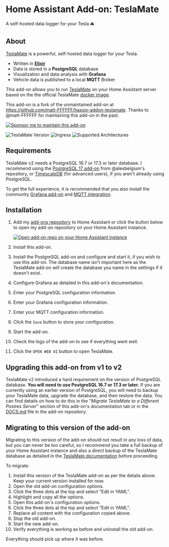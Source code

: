 # Home Assistant Add-on: TeslaMate

A self-hosted data logger for your Tesla 🚘

## About

[TeslaMate][teslamate] is a powerful, self-hosted data logger for your Tesla.

- Written in **[Elixir][elixir]**
- Data is stored in a **PostgreSQL** database
- Visualization and data analysis with **Grafana**
- Vehicle data is published to a local **MQTT** Broker

This add-on allows you to run [TeslaMate][teslamate] on your Home Assistant server based on the the official TeslaMate [docker image][docker].

This add-on is a fork of the unmaintained add-on at <https://github.com/matt-FFFFFF/hassio-addon-teslamate>.
Thanks to @matt-FFFFFF for maintaining this add-on in the past.

[![Sponsor me to maintain this add-on][sponsor-badge]](https://github.com/sponsors/lildude)

![TeslaMate Version][teslamate-version]
![Ingress][ingres-badge]
![Supported Architectures][archs]

## Requirements

TeslaMate v2 needs a PostgreSQL 16.7 or 17.3 or later database.
I recommend using the [PostgreSQL 17 add-on][alexbelgium-postgres] from @alexbelgium's repository, or [TimescaleDB][timescaledb] (for advanced users), if you aren't already using PostgreSQL.

To get the full experience, it is recommended that you also install the community [Grafana add-on][grafana-addon] and [MQTT integration][mqtt].

## Installation

1. Add my [add-ons repository][addons-repo] to Home Assistant or click the button below to open my add-on repository on your Home Assistant instance.

   [![Open add-on repo on your Home Assistant instance][repo-btn]][addon]

1. Install this add-on.
1. Install the PostgreSQL add-on and configure and start it, if you wish to use this add-on. The database name isn't important here as the TeslaMate add-on will create the database you name in the settings if it doesn't exist.
1. Configure Grafana as detailed in this add-on's documentation.
1. Enter your PostgreSQL configuration information.
1. Enter your Grafana configuration information.
1. Enter your MQTT configuration information.
1. Click the `Save` button to store your configuration.
1. Start the add-on.
1. Check the logs of the add-on to see if everything went well.
1. Click the `OPEN WEB UI` button to open TeslaMate.

## Upgrading this add-on from v1 to v2

TeslaMate v2 introduced a hard requirement on the version of PostgreSQL database.
**You will need to use PostgreSQL 16.7 or 17.3 or later.**
If you are currently using an earlier version of PostgreSQL, you will need to backup your TeslaMate data, upgrade the database, and then restore the data.
You can find details on how to do this in the "_Migrate TeslaMate to a Different Postres Server_" section of this add-on's documentation tab or in the [DOCS.md][docs-md] file in the add-on repository.

## Migrating to this version of the add-on

Migrating to this version of the add-on should not result in any loss of data, but you can never be too careful, so I recommend you take a full backup of your Home Assistant instance and also a direct backup of the TeslaMate database as detailed in the [TeslaMate documentation][teslamate-backup] before proceeding.

To migrate:

1. Install this version of the TeslaMate add-on as per the details above. Keep your current version installed for now.
1. Open the old add-on configuration options.
1. Click the three dots at the top and select "Edit in YAML".
1. Highlight and copy all the options.
1. Open this add-on's configuration options.
1. Click the three dots at the top and select "Edit in YAML".
1. Replace all content with the configuration copied above.
1. Stop the old add-on.
1. Start the new add-on.
1. Verify everything is working as before and uninstall the old add-on.

Everything should pick up where it was before.

[addon]: https://my.home-assistant.io/redirect/supervisor_add_addon_repository/?repository_url=https%3A%2F%2Fgithub.com%2Flildude%2Fha-addons
[addons-repo]: https://github.com/lildude/ha-addons
[alexbelgium-postgres]: https://github.com/alexbelgium/hassio-addons/tree/master/postgres_17
[archs]: https://img.shields.io/badge/dynamic/json?color=green&label=Arch&query=%24.arch&url=https%3A%2F%2Fraw.githubusercontent.com%2Flildude%2Fha-addon-teslamate%2Fmain%2Fconfig.json
[docker]: https://hub.docker.com/r/teslamate/teslamate
[docs-md]: https://github.com/lildude/ha-addon-teslamate/blob/main/DOCS.md#migrate-teslamate-to-a-different-postgresql-server
[elixir]: https://elixir-lang.org/
[grafana-addon]: https://github.com/hassio-addons/addon-grafana
[ingres-badge]: https://img.shields.io/badge/dynamic/json?label=Ingress&query=%24.ingress&url=https%3A%2F%2Fraw.githubusercontent.com%2Flildude%2Fha-addon-teslamate%2Fmain%2Fconfig.json
[mqtt]: https://www.home-assistant.io/integrations/mqtt
[repo-btn]: https://my.home-assistant.io/badges/supervisor_add_addon_repository.svg
[sponsor-badge]: https://img.shields.io/badge/Sponsor_Me-%E2%9D%A4-ec6cb9?logo=GitHub
[teslamate-backup]: https://docs.teslamate.org/docs/maintenance/backup_restore
[teslamate-version]: https://img.shields.io/badge/dynamic/json?label=TeslaMate%20Version&url=https%3A%2F%2Fraw.githubusercontent.com%2Flildude%2Fha-addon-teslamate%2Fmain%2Fbuild.json&query=%24.args.teslamate_version
[teslamate]: https://github.com/teslamate-org/teslamate/
[timescaledb]: https://github.com/expaso/hassos-addon-timescaledb
